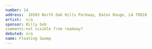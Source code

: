 ```yaml
---
number: 14
address:  10503 North Oak Hills Parkway, Baton Rouge, LA 70810
artist:  n/a
sponsor: Billy bob
comments:not visible from roadway?
debuted: n/a
name: Floating Swamp
---
```

